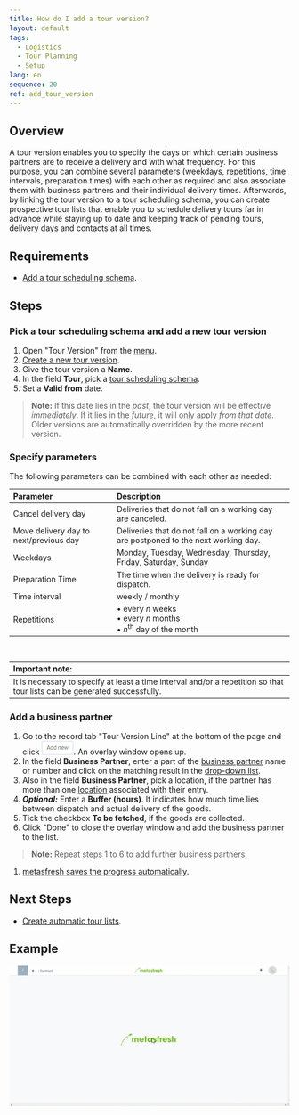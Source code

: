 ```yaml
---
title: How do I add a tour version?
layout: default
tags:
  - Logistics
  - Tour Planning
  - Setup
lang: en
sequence: 20
ref: add_tour_version
---
```


## Overview
A tour version enables you to specify the days on which certain business partners are to receive a delivery and with what frequency. For this purpose, you can combine several parameters (weekdays, repetitions, time intervals, preparation times) with each other as required and also associate them with business partners and their individual delivery times. Afterwards, by linking the tour version to a tour scheduling schema, you can create prospective tour lists that enable you to schedule delivery tours far in advance while staying up to date and keeping track of pending tours, delivery days and contacts at all times.

## Requirements
- [Add a tour scheduling schema](Add_tour_scheduling_schema).

## Steps

### Pick a tour scheduling schema and add a new tour version
1. Open "Tour Version" from the [menu](Menu).
1. [Create a new tour version](New_Record_Window).
1. Give the tour version a **Name**.
1. In the field **Tour**, pick a [tour scheduling schema](Add_tour_scheduling_schema).
1. Set a **Valid from** date.
 >**Note:** If this date lies in the *past*, the tour version will be effective *immediately*. If it lies in the *future*, it will only apply *from that date*. Older versions are automatically overridden by the more recent version.

### Specify parameters
The following parameters can be combined with each other as needed:

| Parameter | Description |
| :--- | :--- |
| Cancel delivery day | Deliveries that do not fall on a working day are canceled. |
| Move delivery day to next/previous day | Deliveries that do not fall on a working day are postponed to the next working day. |
| Weekdays | Monday, Tuesday, Wednesday, Thursday, Friday, Saturday, Sunday |
| Preparation Time | The time when the delivery is ready for dispatch. |
| Time interval | weekly / monthly |
| Repetitions | • every *n* weeks<br> • every *n* months<br> • *n*<sup>th</sup> day of the month |

<br>

| **Important note:** |
| :--- |
| It is necessary to specify at least a time interval and/or a repetition so that tour lists can be generated successfully. |

### Add a business partner
1. Go to the record tab "Tour Version Line" at the bottom of the page and click !["Add new"](assets/Add_New_Button.png). An overlay window opens up.
1. In the field **Business Partner**, enter a part of the [business partner](New_Business_Partner) name or number and click on the matching result in the [drop-down list](Keyboard_shortcuts_reference).
1. Also in the field **Business Partner**, pick a location, if the partner has more than one [location](Add_address_tab) associated with their entry.
1. ***Optional:*** Enter a **Buffer (hours)**. It indicates how much time lies between dispatch and actual delivery of the goods.
1. Tick the checkbox **To be fetched**, if the goods are collected.
1. Click "Done" to close the overlay window and add the business partner to the list.
 >**Note:** Repeat steps 1 to 6 to add further business partners.

1. [metasfresh saves the progress automatically](Saveindicator).

## Next Steps
- [Create automatic tour lists](Create_automatic_tour_lists).

## Example
![](assets/Add_tour_version.gif)
